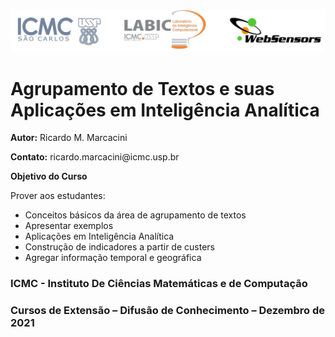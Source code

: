 
<a href="https://https://www.icmc.usp.br/" target="_blank" rel="noopener noreferrer"><img src="https://github.com/CharlesBGS/ICMC_AGRUP-TXT-AI/blob/main/assets/to-README.png?raw=true"></a>



# Agrupamento de Textos e suas Aplicações em Inteligência Analítica

<p><b>Autor:</b> Ricardo M. Marcacini</p>
<p><b>Contato:</b> ricardo.marcacini@icmc.usp.br</p>

<b>Objetivo do Curso</b>

<p>Prover aos estudantes:</p>

<ul>
  <li>Conceitos básicos da área de agrupamento de textos</li>
  <li>Apresentar exemplos</li>
  <li>Aplicações em Inteligência Analítica</li>
  <li>Construção de indicadores a partir de custers</li>
  <li>Agregar informação temporal e geográfica</li>
</ul>

### ICMC - Instituto De Ciências Matemáticas e de Computação

### Cursos de Extensão – Difusão de Conhecimento – Dezembro de 2021
